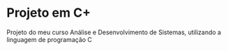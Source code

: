 # Projeto em C+
 Projeto do meu curso Análise e Desenvolvimento de Sistemas, utilizando a linguagem de programação C
